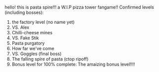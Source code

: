 hello! this is pasta spire!!!
a W.I.P pizza tower fangame!!
Confirmed levels (including bosses):
1. the factory level (no name yet)
2. VS. Alex
3. Chilli-cheese mines
4. VS. Fake Stik
5. Pasta purgatory
6. How far we've come
7. VS. Goggles (final boss)
8. The falling spire of pasta (ctop ripoff)
9. Bonus level for 100% complete: The amaizing bonus level!!!!
